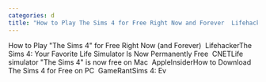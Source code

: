 ```yaml
---
categories: d
title: "How to Play The Sims 4 for Free Right Now and Forever  Lifehacker"
---
```

How to Play "The Sims 4" for Free Right Now (and Forever)&nbsp;&nbsp;LifehackerThe Sims 4: Your Favorite Life Simulator Is Now Permanently Free&nbsp;&nbsp;CNETLife simulator "The Sims 4" is now free on Mac&nbsp;&nbsp;AppleInsiderHow to Download The Sims 4 for Free on PC&nbsp;&nbsp;GameRantSims 4: Ev